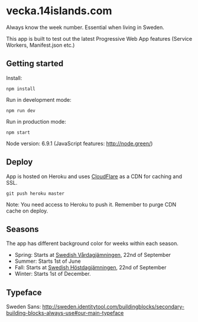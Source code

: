 # vecka.14islands.com

Always know the week number. Essential when living in Sweden.

This app is built to test out the latest Progressive Web App features (Service Workers, Manifest.json etc.)

## Getting started

Install:

```
npm install
```

Run in development mode:

```
npm run dev
```

Run in production mode:

```
npm start
```

Node version: 6.9.1 (JavaScript features: http://node.green/)

## Deploy

App is hosted on Heroku and uses [CloudFlare](https://www.cloudflare.com/) as a CDN for caching and SSL.

```
git push heroku master
```

Note: You need access to Heroku to push it. Remember to purge CDN cache on deploy.

## Seasons

The app has different background color for weeks within each season.
* Spring: Starts at [Swedish Vårdagjämningen](https://sv.wikipedia.org/wiki/V%C3%A5rdagj%C3%A4mningen), 22nd of September
* Summer: Starts 1st of June
* Fall: Starts at [Swedish Höstdagjämningen](https://sv.wikipedia.org/wiki/H%C3%B6stdagj%C3%A4mningen), 22nd of September
* Winter: Starts 1st of December.

## Typeface

Sweden Sans: http://sweden.identitytool.com/buildingblocks/secondary-building-blocks-always-use#our-main-typeface
